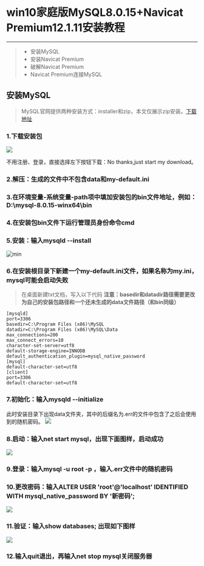 # win10家庭版MySQL8.0.15+Navicat Premium12.1.11安装教程

------
> * 安装MySQL
> * 安装Navicat Premium
> * 破解Navicat Premium
> * Navicat Premium连接MySQL

## 安装MySQL

> MySQL官网提供两种安装方式：installer和zip，本文仅展示zip安装。[下载地址][1] 

### 1.下载安装包
![](https://github.com/DREAMinLin/Picture/blob/master/1.jpg?raw=true)

不用注册、登录，直接选择左下按钮下载：No thanks,just start my download。
### 2.解压：生成的文件中不包含data和my-default.ini
### 3.在环境变量-系统变量-path项中填加安装包的bin文件地址，例如：D:\mysql-8.0.15-winx64\bin
### 4.在安装包bin文件下运行管理员身份命令cmd
### 5.安装：输入mysqld --install
![min](https://img-blog.csdnimg.cn/20190228154636347.png)
### 6.在安装根目录下新建一个my-default.ini文件，如果名称为my.ini，mysql可能会启动失败
>在桌面新建txt文档，写入以下代码
**注意：basedir和datadir路径需要更改为自己的安装包路径和一个还未生成的data文件路径（和bin同级）**
```
[mysqld]
port=3306
basedir=C:\Program Files (x86)\MySQL
datadir=C:\Program Files (x86)\MySQL\Data
max_connections=200
max_connect_errors=10
character-set-server=utf8
default-storage-engine=INNODB
default_authentication_plugin=mysql_native_password
[mysql]
default-character-set=utf8
[client]
port=3306
default-character-set=utf8
```
### 7.初始化：输入mysqld --initialize
此时安装目录下出现data文件夹，其中的后缀名为.err的文件中包含了之后会使用到的随机密码。
![](https://raw.githubusercontent.com/DREAMinLin/Picture/master/2.jpg?token=AuQooW035ImZVKkhxvdH9aRI1H4NHOOhks5coGcSwA%3D%3D)
### 8.启动：输入net start mysql，出现下面图样，启动成功
![](https://raw.githubusercontent.com/DREAMinLin/Picture/master/3.jpg?token=AuQooWNZIX9slx1BnLn8OBUelG7lTllzks5coGZ5wA%3D%3D)
### 9.登录：输入mysql -u root -p ，输入.err文件中的随机密码
### 10.更改密码：输入ALTER USER 'root'@'localhost' IDENTIFIED WITH mysql_native_password BY '新密码';
![](https://raw.githubusercontent.com/DREAMinLin/Picture/master/5.jpg?token=AuQooTWDvQM5VBAGWkQMuk_KdxFXwocDks5coGdYwA%3D%3D)
### 11.验证：输入show databases; 出现如下图样
![](https://raw.githubusercontent.com/DREAMinLin/Picture/master/6.jpg?token=AuQooWmXv9wMvsLvpMEOxfu7FTTEWblEks5coGduwA%3D%3D)
### 12.输入quit退出，再输入net stop mysql关闭服务器


[1]: https://dev.mysql.com/downloads/mysql/
